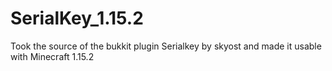 # SerialKey_1.15.2
Took the source of the bukkit plugin Serialkey by skyost and made it usable with Minecraft 1.15.2
